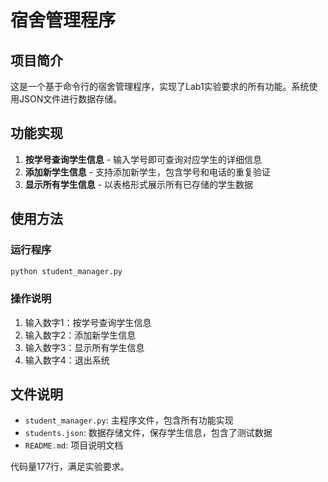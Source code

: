 # 宿舍管理程序

## 项目简介
这是一个基于命令行的宿舍管理程序，实现了Lab1实验要求的所有功能。系统使用JSON文件进行数据存储。

## 功能实现
1. **按学号查询学生信息** - 输入学号即可查询对应学生的详细信息
2. **添加新学生信息** - 支持添加新学生，包含学号和电话的重复验证
3. **显示所有学生信息** - 以表格形式展示所有已存储的学生数据

## 使用方法

### 运行程序
```bash
python student_manager.py
```

### 操作说明
1. 输入数字1：按学号查询学生信息
2. 输入数字2：添加新学生信息
3. 输入数字3：显示所有学生信息
4. 输入数字4：退出系统

## 文件说明
- `student_manager.py`: 主程序文件，包含所有功能实现
- `students.json`: 数据存储文件，保存学生信息，包含了测试数据
- `README.md`: 项目说明文档


代码量177行，满足实验要求。